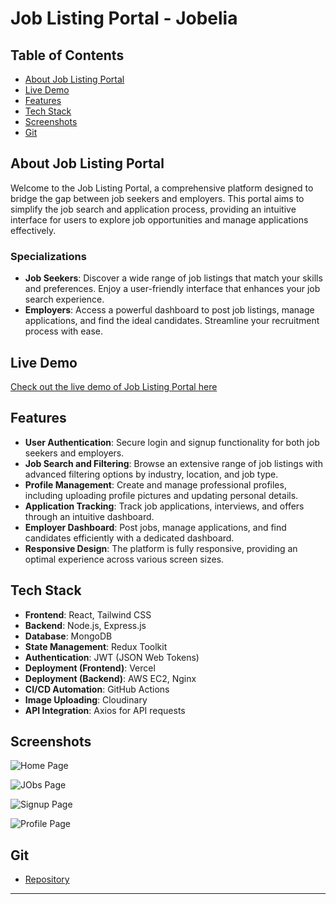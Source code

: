 
# Job Listing Portal - Jobelia
## Table of Contents
- [About Job Listing Portal](#about-job-listing-portal)
- [Live Demo](#live-demo)
- [Features](#features)
- [Tech Stack](#tech-stack)
- [Screenshots](#screenshots)
- [Git](#Repository)

## About Job Listing Portal

Welcome to the Job Listing Portal, a comprehensive platform designed to bridge the gap between job seekers and employers. This portal aims to simplify the job search and application process, providing an intuitive interface for users to explore job opportunities and manage applications effectively.

### Specializations
- **Job Seekers**: Discover a wide range of job listings that match your skills and preferences. Enjoy a user-friendly interface that enhances your job search experience.
- **Employers**: Access a powerful dashboard to post job listings, manage applications, and find the ideal candidates. Streamline your recruitment process with ease.

## Live Demo

[Check out the live demo of Job Listing Portal here](#)

## Features
- **User Authentication**: Secure login and signup functionality for both job seekers and employers.
- **Job Search and Filtering**: Browse an extensive range of job listings with advanced filtering options by industry, location, and job type.
- **Profile Management**: Create and manage professional profiles, including uploading profile pictures and updating personal details.
- **Application Tracking**: Track job applications, interviews, and offers through an intuitive dashboard.
- **Employer Dashboard**: Post jobs, manage applications, and find candidates efficiently with a dedicated dashboard.
- **Responsive Design**: The platform is fully responsive, providing an optimal experience across various screen sizes.

## Tech Stack
- **Frontend**: React, Tailwind CSS
- **Backend**: Node.js, Express.js
- **Database**: MongoDB
- **State Management**: Redux Toolkit
- **Authentication**: JWT (JSON Web Tokens)
- **Deployment (Frontend)**: Vercel
- **Deployment (Backend)**: AWS EC2, Nginx
- **CI/CD Automation**: GitHub Actions
- **Image Uploading**: Cloudinary
- **API Integration**: Axios for API requests

## Screenshots

![Home Page](/Screenshots/Home.png)


![JObs Page](/Screenshots/Jobs.png)


![Signup Page](/Screenshots/Signup.png)


![Profile Page](/Screenshots/Profile.png)


## Git

- [Repository](https://github.com/ChaitanyaU17/Internship-Projects.git)


---












